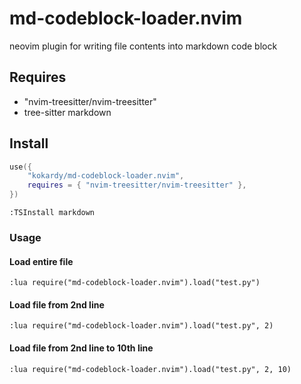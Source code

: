 # md-codeblock-loader.nvim
neovim plugin for writing file contents into markdown code block

## Requires
- "nvim-treesitter/nvim-treesitter"
- tree-sitter markdown
## Install
```lua
use({
    "kokardy/md-codeblock-loader.nvim", 
    requires = { "nvim-treesitter/nvim-treesitter" },
})
```

```vim
:TSInstall markdown
```

### Usage

#### Load entire file
```vim
:lua require("md-codeblock-loader.nvim").load("test.py")
```

#### Load file from 2nd line
```vim
:lua require("md-codeblock-loader.nvim").load("test.py", 2)
```

#### Load file from 2nd line to 10th line
```vim
:lua require("md-codeblock-loader.nvim").load("test.py", 2, 10)
```
